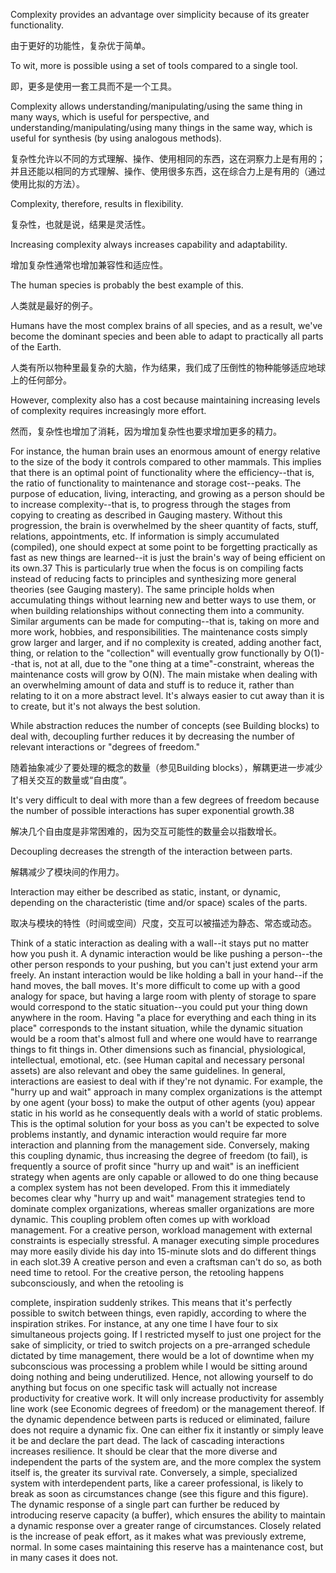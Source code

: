 Complexity  provides  an  advantage  over  simplicity  because  of  its  greater
functionality.

由于更好的功能性，复杂优于简单。

 To wit, more is possible using a set of tools compared to a single
tool. 

即，更多是使用一套工具而不是一个工具。

 Complexity  allows  understanding/manipulating/using  the  same  thing  in
many  ways,  which  is  useful  for  perspective,  and
understanding/manipulating/using many things in the same way, which is useful
for synthesis (by  using  analogous  methods).  

复杂性允许以不同的方式理解、操作、使用相同的东西，这在洞察力上是有用的；并且还能以相同的方式理解、操作、使用很多东西，这在综合力上是有用的（通过使用比拟的方法）。

Complexity,  therefore,  results  in
flexibility.  

复杂性，也就是说，结果是灵活性。

Increasing  complexity  always  increases  capability  and  adaptability.

增加复杂性通常也增加兼容性和适应性。

The human species is probably the best example of this. 

人类就是最好的例子。

Humans have the most
complex  brains  of  all  species,  and  as  a  result,  we've  become  the  dominant
species and been able to adapt to practically all parts of the Earth.

人类有所以物种里最复杂的大脑，作为结果，我们成了压倒性的物种能够适应地球上的任何部分。

However, complexity also has a cost because maintaining increasing levels
of complexity requires increasingly more effort.

然而，复杂性也增加了消耗，因为增加复杂性也要求增加更多的精力。

 For instance, the human brain
uses an enormous amount of energy relative to the size of the body it controls
compared  to  other  mammals.  This  implies  that  there  is  an  optimal  point  of
functionality  where  the  efficiency--that  is,  the  ratio  of  functionality  to
maintenance  and  storage  cost--peaks.  The  purpose  of  education,  living,
interacting, and growing as a person should be to increase complexity--that is, to
progress through the stages from copying to creating as described in Gauging
mastery.  Without  this  progression,  the  brain  is  overwhelmed  by  the  sheer
quantity  of  facts,  stuff,  relations,  appointments,  etc.  If  information  is  simply
accumulated  (compiled),  one  should  expect  at  some  point  to  be  forgetting
practically as fast as new things are learned--it is just the brain's way of being
efficient on its own.37 This is particularly true when the focus is on compiling
facts  instead  of  reducing  facts  to  principles  and  synthesizing  more  general
theories (see Gauging mastery). The same principle holds when accumulating
things  without  learning  new  and  better  ways  to  use  them,  or  when  building
relationships without connecting them into a community. Similar arguments can
be made for computing--that is, taking on more and more work, hobbies, and
responsibilities. The maintenance costs simply grow larger and larger, and if no
complexity is created, adding another fact, thing, or relation to the "collection"
will eventually grow functionally by O(1)--that is, not at all, due to the "one
thing at a time"-constraint, whereas the maintenance costs will grow by O(N).
The main mistake when dealing with an overwhelming amount of data and
stuff is to reduce it, rather than relating to it on a more abstract level. It's always
easier to cut away than it is to create, but it's not always the best solution.

While abstraction reduces the number of concepts (see Building blocks) to
deal with, decoupling further reduces it by decreasing the number of relevant
interactions or "degrees of freedom."

随着抽象减少了要处理的概念的数量（参见Building blocks），解耦更进一步减少了相关交互的数量或“自由度”。

 It's very difficult to deal with more than a
few degrees of freedom because the number of possible interactions has super
exponential  growth.38  

解决几个自由度是非常困难的，因为交互可能性的数量会以指数增长。

Decoupling  decreases  the  strength  of  the  interaction
between parts. 

解耦减少了模块间的作用力。

Interaction may either be described as static, instant, or dynamic,
depending on the characteristic (time and/or space) scales of the parts. 

取决与模块的特性（时间或空间）尺度，交互可以被描述为静态、常态或动态。

Think of a
static interaction as dealing with a wall--it stays put no matter how you push it. A
dynamic interaction would be like pushing a person--the other person responds
to your pushing, but you can't just extend your arm freely. An instant interaction
would be like holding a ball in your hand--if the hand moves, the ball moves. It's
more difficult to come up with a good analogy for space, but having a large room
with  plenty  of  storage  to  spare  would  correspond  to  the  static  situation--you
could put your thing down anywhere in the room. Having "a place for everything
and  each  thing  in  its  place"  corresponds  to  the  instant  situation,  while  the
dynamic situation would be a room that's almost full and where one would have
to  rearrange  things  to  fit  things  in.  Other  dimensions  such  as  financial,
physiological,  intellectual,  emotional,  etc.  (see  Human  capital  and  necessary
personal assets) are also relevant and obey the same guidelines.
In general, interactions are easiest to deal with if they're not dynamic. For
example, the "hurry up and wait" approach in many complex organizations is the
attempt by one agent (your boss) to make the output of other agents (you) appear
static in his world as he consequently deals with a world of static problems. This
is the optimal solution for your boss as you can't be expected to solve problems
instantly,  and  dynamic  interaction  would  require  far  more  interaction  and
planning from the management side. Conversely, making this coupling dynamic,
thus increasing the degree of freedom (to fail), is frequently a source of profit
since "hurry up and wait" is an inefficient strategy when agents are only capable
or allowed to do one thing because a complex system has not been developed.
From this it immediately becomes clear why "hurry up and wait" management
strategies  tend  to  dominate  complex  organizations,  whereas  smaller
organizations are more dynamic.
This coupling problem often comes up with workload management. For a
creative  person,  workload  management  with  external  constraints  is  especially
stressful. A manager executing simple procedures may more easily divide his
day into 15-minute slots and do different things in each slot.39 A creative person
and even a craftsman can't do so, as both need time to retool. For the creative
person,  the  retooling  happens  subconsciously,  and  when  the  retooling  is

complete, inspiration suddenly strikes. This means that it's perfectly possible to
switch between things, even rapidly, according to where the inspiration strikes.
For instance, at any one time I have four to six simultaneous projects going. If I
restricted myself to just one project for the sake of simplicity, or tried to switch
projects on a pre-arranged schedule dictated by time management, there would
be a lot of downtime when my subconscious was processing a problem while I
would  be  sitting  around  doing  nothing  and  being  underutilized.  Hence,  not
allowing yourself to do anything but focus on one specific task will actually not
increase  productivity  for  creative  work.  It  will  only  increase  productivity  for
assembly  line  work  (see  Economic  degrees  of  freedom)  or  the  management
thereof.
If the dynamic dependence between parts is reduced or eliminated, failure
does not require a dynamic fix. One can either fix it instantly or simply leave it
be  and  declare  the  part  dead.  The  lack  of  cascading  interactions  increases
resilience. It should be clear that the more diverse and independent the parts of
the system are, and the more complex the system itself is, the greater its survival
rate. Conversely, a simple, specialized system with interdependent parts, like a
career professional, is likely to break as soon as circumstances change (see this
figure and this figure).  The  dynamic  response  of  a  single  part  can  further  be
reduced by introducing reserve capacity (a buffer), which ensures the ability to
maintain  a  dynamic  response  over  a  greater  range  of  circumstances.  Closely
related is the increase of peak effort, as it makes what was previously extreme,
normal. In some cases maintaining this reserve has a maintenance cost, but in
many cases it does not.

